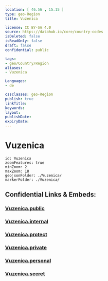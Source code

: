 ```yaml
---
location: [ 46.56 , 15.15 ] 
type: geo-Region
title: Vuzenica

license: CC BY-SA 4.0
source: https://datahub.io/core/country-codes
isDeleted: false
isReadOnly: false
draft: false
confidential: public

tags:
- geo/Country/Region
aliases:
- Vuzenica

Languages:
- de

cssclasses: geo-Region
publish: true
linkTitle: 
keywords: 
layout: 
publishDate: 
expiryDate: 
---
```


# Vuzenica

```leaflet
id: Vuzenica
zoomFeatures: true 
minZoom: 2 
maxZoom: 18
geojsonFolder: ./Vuzenica/
markerFolder: ./Vuzenica/
```


## Confidential Links & Embeds: 

### [Vuzenica.public](/_public/\Earth\Continent\Europe\Europe~Central\Slovenia\Regions~Slovenia\Koroška\counties~KoroškaVuzenica.public.md) 

### [Vuzenica.internal](/_internal/\Earth\Continent\Europe\Europe~Central\Slovenia\Regions~Slovenia\Koroška\counties~KoroškaVuzenica.internal.md) 

### [Vuzenica.protect](/_protect/\Earth\Continent\Europe\Europe~Central\Slovenia\Regions~Slovenia\Koroška\counties~KoroškaVuzenica.protect.md) 

### [Vuzenica.private](/_private/\Earth\Continent\Europe\Europe~Central\Slovenia\Regions~Slovenia\Koroška\counties~KoroškaVuzenica.private.md) 

### [Vuzenica.personal](/_personal/\Earth\Continent\Europe\Europe~Central\Slovenia\Regions~Slovenia\Koroška\counties~KoroškaVuzenica.personal.md) 

### [Vuzenica.secret](/_secret/\Earth\Continent\Europe\Europe~Central\Slovenia\Regions~Slovenia\Koroška\counties~KoroškaVuzenica.secret.md)

